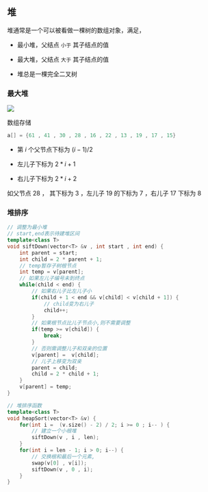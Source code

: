 <!--
 * @Description: 
 * @Version: 1.0
 * @Author: DaLao
 * @Email: dalao_li@163.com
 * @Date: 2021-12-06 21:07:46
 * @LastEditors: dalao
 * @LastEditTime: 2022-04-15 07:42:23
-->

## 堆

堆通常是一个可以被看做一棵树的数组对象，满足，

- 最小堆，父结点 `小于` 其子结点的值

- 最大堆，父结点 `大于` 其子结点的值

- 堆总是一棵完全二叉树



### 最大堆


![](https://cdn.hurra.ltd/img/2022-4-4-1233.svg)

数组存储

```c
a[] = {61 , 41 , 30 , 28 , 16 , 22 , 13 , 19 , 17 , 15}
```

- 第 $i$ 个父节点下标为 $(i - 1)/2$

- 左儿子下标为 $2 * i + 1$

- 右儿子下标为 $2 * i + 2$

如父节点 $28$ ， 其下标为 $3$ ，左儿子 $19$ 的下标为 $7$ ，右儿子 $17$ 下标为 $8$



### 堆排序


```c++
// 调整为最小堆
// start,end表示待建堆区间
template<class T>
void siftDown(vector<T> &v , int start , int end) {
    int parent = start;
    int child = 2 * parent + 1;
    // temp暂存子树根节点
    int temp = v[parent];
    // 如果左儿子编号未到终点
    while(child < end) {
        // 如果右儿子比左儿子小
        if(child + 1 < end && v[child] < v[child + 1]) {
            // child变为右儿子
            child++;
        }
        // 如果根节点比儿子节点小,则不需要调整
        if(temp >= v[child]) {
            break;
        }
        // 否则需调整儿子和双亲的位置
        v[parent] =  v[child];
        // 儿子上移变为双亲
        parent = child;
        child = 2 * child + 1;
    }
    v[parent] = temp;
}

// 堆排序函数
template<class T>
void heapSort(vector<T> &v) {
    for(int i =  (v.size() - 2) / 2; i >= 0 ; i-- ) {
        // 建立一个小根堆
        siftDown(v , i , len);
    }
    for(int i = len - 1; i > 0; i--) {
        // 交换根和最后一个元素,
        swap(v[0] , v[i]);
        siftDown(v , 0 , i);
    }
}
```